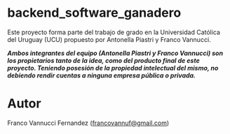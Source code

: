 # backend_software_ganadero
Este proyecto forma parte del trabajo de grado en la Universidad Católica del Uruguay (UCU) propuesto por Antonella Piastri y Franco Vannucci.

***Ambos integrantes del equipo (Antonella Piastri y Franco Vannucci) son los propietarios tanto de la idea, como del producto final de este proyecto. Teniendo posesión de la propiedad intelectual del mismo, no debiendo rendir cuentas a ninguna empresa pública o privada.***

# Autor
Franco Vannucci Fernandez (<francovannuf@gmail.com>)